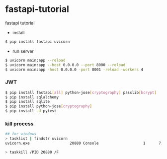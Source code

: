 # fastapi-tutorial
fastapi tutorial
* install
```bash
$ pip install fastapi uvicorn

```

* run server
```bash
$ uvicorn main:app --reload
$ uvicorn main:app --host 0.0.0.0 --port 8000 --reload
$ uvicorn main:app -host 0.0.0.0 -port 8001 -reload -workers 4
```

### JWT

```bash
$ pip install fastapi[all] python-jose[cryptography] passlib[bcrypt]
$ pip install sqlalchemy
$ pip install sqlite
$ pip install python-jose[cryptography]
$ pip install -U pytest
```

### kill process
```bash
## for windows
> tasklist | findstr uvicorn
uvicorn.exe                  20880 Console                    1      7,676 K

> taskkill /PID 20880 /F
```